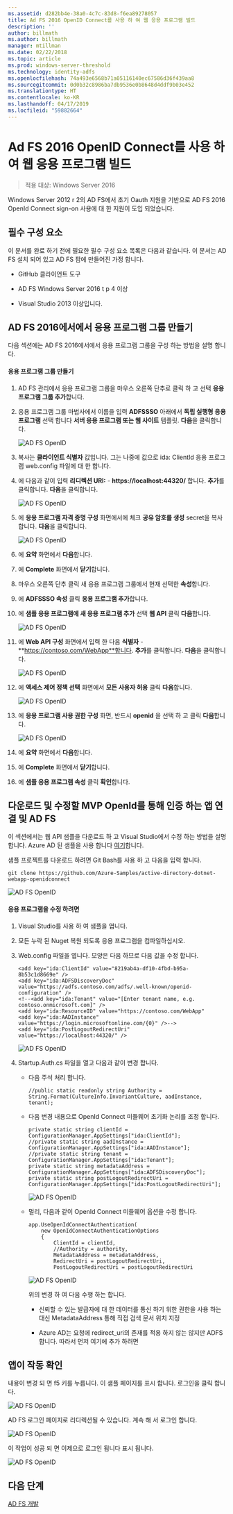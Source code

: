 ```yaml
---
ms.assetid: d282bb4e-38a0-4c7c-83d8-f6ea89278057
title: Ad FS 2016 OpenID Connect를 사용 하 여 웹 응용 프로그램 빌드
description: ''
author: billmath
ms.author: billmath
manager: mtillman
ms.date: 02/22/2018
ms.topic: article
ms.prod: windows-server-threshold
ms.technology: identity-adfs
ms.openlocfilehash: 74a493e6568b71a05116140ec67586d36f439aa8
ms.sourcegitcommit: 0d0b32c8986ba7db9536e0b8648d4ddf9b03e452
ms.translationtype: HT
ms.contentlocale: ko-KR
ms.lasthandoff: 04/17/2019
ms.locfileid: "59882664"
---
```

# <a name="build-a-web-application-using-openid-connect-with-ad-fs-2016"></a>Ad FS 2016 OpenID Connect를 사용 하 여 웹 응용 프로그램 빌드

>적용 대상: Windows Server 2016

Windows Server 2012 r 2의 AD FS에서 초기 Oauth 지원을 기반으로 AD FS 2016 OpenId Connect sign-on 사용에 대 한 지원이 도입 되었습니다.  
  
## <a name="pre-requisites"></a>필수 구성 요소  
이 문서를 완료 하기 전에 필요한 필수 구성 요소 목록은 다음과 같습니다. 이 문서는 AD FS 설치 되어 있고 AD FS 팜에 만들어진 가정 합니다.  
  
-   GitHub 클라이언트 도구  
  
-   AD FS Windows Server 2016 t p 4 이상  
  
-   Visual Studio 2013 이상입니다.  
  
## <a name="create-an-application-group-in-ad-fs-2016"></a>AD FS 2016에서에서 응용 프로그램 그룹 만들기  
다음 섹션에는 AD FS 2016에서에서 응용 프로그램 그룹을 구성 하는 방법을 설명 합니다.  
  
#### <a name="create-application-group"></a>응용 프로그램 그룹 만들기  
  
1.  AD FS 관리에서 응용 프로그램 그룹을 마우스 오른쪽 단추로 클릭 하 고 선택 **응용 프로그램 그룹 추가**합니다.  
  
2.  응용 프로그램 그룹 마법사에서 이름을 입력 **ADFSSSO** 아래에서 **독립 실행형 응용 프로그램** 선택 합니다 **서버 응용 프로그램 또는 웹 사이트** 템플릿.  **다음**을 클릭합니다.  
  
    ![AD FS OpenID](media/Enabling-OpenId-Connect-with-AD-FS-2016/AD_FS_OpenID_1.PNG)  
  
3.  복사는 **클라이언트 식별자** 값입니다.  그는 나중에 값으로 ida: ClientId 응용 프로그램 web.config 파일에 대 한 합니다.  
  
4.  에 다음과 같이 입력 **리디렉션 URI:** - **https://localhost:44320/** 합니다.  **추가**를 클릭합니다. **다음**을 클릭합니다.  
  
    ![AD FS OpenID](media/Enabling-OpenId-Connect-with-AD-FS-2016/AD_FS_OpenID_2.PNG)  
  
5.  에 **응용 프로그램 자격 증명 구성** 화면에서에 체크 **공유 암호를 생성** secret을 복사 합니다. **다음**을 클릭합니다.  
  
    ![AD FS OpenID](media/Enabling-OpenId-Connect-with-AD-FS-2016/AD_FS_OpenID_3.PNG)  
  
6.  에 **요약** 화면에서 **다음**합니다.  
  
7.  에 **Complete** 화면에서 **닫기**합니다.  
  
8.  마우스 오른쪽 단추 클릭 새 응용 프로그램 그룹에서 현재 선택한 **속성**합니다.  
  
9. 에 **ADFSSSO 속성** 클릭 **응용 프로그램 추가**합니다.  
  
10. 에 **샘플 응용 프로그램에 새 응용 프로그램 추가** 선택 **웹 API** 클릭 **다음**합니다.  
  
    ![AD FS OpenID](media/Enabling-OpenId-Connect-with-AD-FS-2016/AD_FS_OpenID_4.PNG)  
  
11. 에 **Web API 구성** 화면에서 입력 한 다음 **식별자** - **https://contoso.com/WebApp**합니다.  **추가**를 클릭합니다. **다음**을 클릭합니다.  
  
    ![AD FS OpenID](media/Enabling-OpenId-Connect-with-AD-FS-2016/AD_FS_OpenID_7.PNG) 
    
12. 에 **액세스 제어 정책 선택** 화면에서 **모든 사용자 허용** 클릭 **다음**합니다.  
  
    ![AD FS OpenID](media/Enabling-OpenId-Connect-with-AD-FS-2016/AD_FS_Confidential_7.PNG)  
  
13. 에 **응용 프로그램 사용 권한 구성** 화면, 반드시 **openid** 을 선택 하 고 클릭 **다음**합니다.  
  
    ![AD FS OpenID](media/Enabling-OpenId-Connect-with-AD-FS-2016/AD_FS_OpenID_7.PNG)  
  
14. 에 **요약** 화면에서 **다음**합니다.  
  
15. 에 **Complete** 화면에서 **닫기**합니다.  
  
16. 에 **샘플 응용 프로그램 속성** 클릭 **확인**합니다.  
  
## <a name="download-and-modify-mvp-app-to-authenticate-via-openid-connect-and-ad-fs"></a>다운로드 및 수정할 MVP OpenId를 통해 인증 하는 앱 연결 및 AD FS  
이 섹션에서는 웹 API 샘플을 다운로드 하 고 Visual Studio에서 수정 하는 방법을 설명 합니다.   Azure AD 된 샘플을 사용 합니다 [여기](https://github.com/Azure-Samples/active-directory-dotnet-webapp-openidconnect)합니다.  
  
샘플 프로젝트를 다운로드 하려면 Git Bash를 사용 하 고 다음을 입력 합니다.  
  
```  
git clone https://github.com/Azure-Samples/active-directory-dotnet-webapp-openidconnect  
```  
  
![AD FS OpenID](media/Enabling-OpenId-Connect-with-AD-FS-2016/AD_FS_OpenID_8.PNG)  
  
#### <a name="to-modify-the-app"></a>응용 프로그램을 수정 하려면  
  
1.  Visual Studio를 사용 하 여 샘플을 엽니다.  
  
2.  모든 누락 된 Nuget 복원 되도록 응용 프로그램을 컴파일하십시오.  
  
3.  Web.config 파일을 엽니다.  모양은 다음 하므로 다음 값을 수정 합니다.  
  
    ```  
    <add key="ida:ClientId" value="8219ab4a-df10-4fbd-b95a-8b53c1d8669e" />  
    <add key="ida:ADFSDiscoveryDoc" value="https://adfs.contoso.com/adfs/.well-known/openid-configuration" />  
    <!--<add key="ida:Tenant" value="[Enter tenant name, e.g. contoso.onmicrosoft.com]" />      
    <add key="ida:ResourceID" value="https://contoso.com/WebApp"  
    <add key="ida:AADInstance" value="https://login.microsoftonline.com/{0}" />-->  
    <add key="ida:PostLogoutRedirectUri" value="https://localhost:44320/" />  
    ```  
  
    ![AD FS OpenID](media/Enabling-OpenId-Connect-with-AD-FS-2016/AD_FS_OpenID_9.PNG)  
  
4.  Startup.Auth.cs 파일을 열고 다음과 같이 변경 합니다.  
  
    -   다음 주석 처리 합니다.  
  
        ```  
        //public static readonly string Authority = String.Format(CultureInfo.InvariantCulture, aadInstance, tenant);  
        ```  
  
    -   다음 변경 내용으로 OpenId Connect 미들웨어 초기화 논리를 조정 합니다.  
  
        ```  
        private static string clientId = ConfigurationManager.AppSettings["ida:ClientId"];  
        //private static string aadInstance = ConfigurationManager.AppSettings["ida:AADInstance"];  
        //private static string tenant = ConfigurationManager.AppSettings["ida:Tenant"];  
        private static string metadataAddress = ConfigurationManager.AppSettings["ida:ADFSDiscoveryDoc"];  
        private static string postLogoutRedirectUri = ConfigurationManager.AppSettings["ida:PostLogoutRedirectUri"];  
        ```  
  
        ![AD FS OpenID](media/Enabling-OpenId-Connect-with-AD-FS-2016/AD_FS_OpenID_10.PNG)  
  
    -   멀리, 다음과 같이 OpenId Connect 미들웨어 옵션을 수정 합니다.  
  
        ```  
        app.UseOpenIdConnectAuthentication(  
            new OpenIdConnectAuthenticationOptions  
            {  
                ClientId = clientId,  
                //Authority = authority,  
                MetadataAddress = metadataAddress,  
                RedirectUri = postLogoutRedirectUri,  
                PostLogoutRedirectUri = postLogoutRedirectUri 
        ```  
  
        ![AD FS OpenID](media/Enabling-OpenId-Connect-with-AD-FS-2016/AD_FS_OpenID_11.PNG)  
  
        위의 변경 하 여 다음 수행 하는 합니다.  
  
        -   신뢰할 수 있는 발급자에 대 한 데이터를 통신 하기 위한 권한을 사용 하는 대신 MetadataAddress 통해 직접 검색 문서 위치 지정  
  
        -   Azure AD는 요청에 redirect_uri의 존재를 적용 하지 않는 않지만 ADFS 합니다. 따라서 먼저 여기에 추가 하려면  
  
## <a name="verify-the-app-is-working"></a>앱이 작동 확인  
내용이 변경 되 면 f5 키를 누릅니다.  이 샘플 페이지를 표시 합니다.  로그인을 클릭 합니다.  
  
![AD FS OpenID](media/Enabling-OpenId-Connect-with-AD-FS-2016/AD_FS_OpenID_12.PNG)  
  
AD FS 로그인 페이지로 리디렉션될 수 있습니다.  계속 해 서 로그인 합니다.  
  
![AD FS OpenID](media/Enabling-OpenId-Connect-with-AD-FS-2016/AD_FS_OpenID_13.PNG)  
  
이 작업이 성공 되 면 이제으로 로그인 됩니다 표시 됩니다.  
  
![AD FS OpenID](media/Enabling-OpenId-Connect-with-AD-FS-2016/AD_FS_OpenID_14.PNG)  
  
## <a name="next-steps"></a>다음 단계
[AD FS 개발](../../ad-fs/AD-FS-Development.md)  

